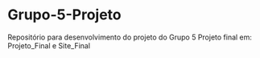 # Grupo-5-Projeto
Repositório para desenvolvimento do projeto do Grupo 5
Projeto final em: Projeto_Final e Site_Final
